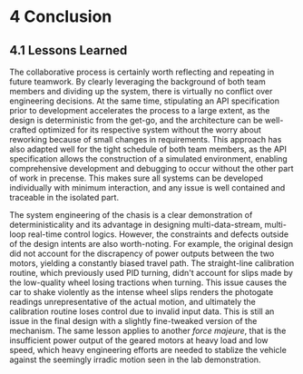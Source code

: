 # 4 Conclusion

## 4.1 Lessons Learned

The collaborative process is certainly worth reflecting and repeating in future teamwork. By clearly leveraging the background of both team members and dividing up the system, there is virtually no conflict over engineering decisions. At the same time, stipulating an API specification prior to development accelerates the process to a large extent, as the design is deterministic from the get-go, and the architecture can be well-crafted optimized for its respective system without the worry about reworking because of small changes in requirements. This approach has also adapted well for the tight schedule of both team members, as the API specification allows the construction of a simulated environment, enabling comprehensive development and debugging to occur without the other part of work in precense. This makes sure all systems can be developed individually with minimum interaction, and any issue is well contained and traceable in the isolated part.

<!--TODO: Insert Lessons on Firmware Engineering-->
The system engineering of the chasis is a clear demonstration of deterministicality and its advantage in designing multi-data-stream, multi-loop real-time control logics. However, the constraints and defects outside of the design intents are also worth-noting. For example, the original design did not account for the discrapency of power outputs between the two motors, yielding a constantly biased travel path. The straight-line calibration routine, which previously used PID turning, didn't account for slips made by the low-quality wheel losing tractions when turning. This issue causes the car to shake violently as the intense wheel slips renders the photogate readings unrepresentative of the actual motion, and ultimately the calibration routine loses control due to invalid input data. This is still an issue in the final design with a slightly fine-tweaked version of the mechanism. The same lesson applies to another _force majeure_, that is the insufficient power output of the geared motors at heavy load and low speed, which heavy engineering efforts are needed to stablize the vehicle against the seemingly irradic motion seen in the lab demonstration.

<!--TODO: Insert Lessons on Android App-->